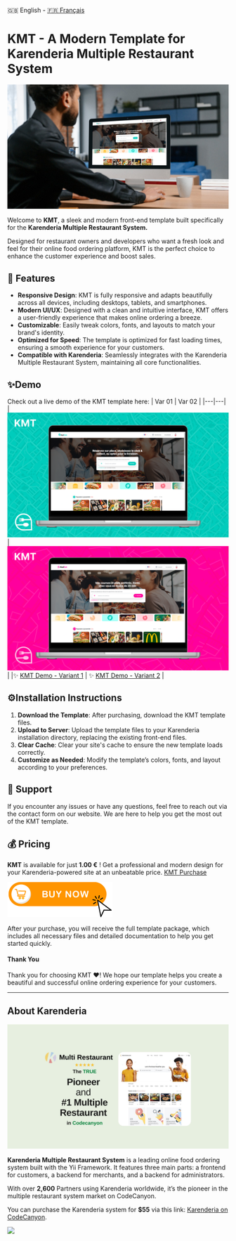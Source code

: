 🇬🇧 English - [🇫🇷 Français](README.md)
# KMT - A Modern Template for Karenderia Multiple Restaurant System
<img src="/images/Nadeats x Karenderia.png">

Welcome to **KMT**, a sleek and modern front-end template built specifically for the **Karenderia Multiple Restaurant System.**

Designed for restaurant owners and developers who want a fresh look and feel for their online food ordering platform, KMT is the perfect choice to enhance the customer experience and boost sales.

## 🎨 Features

- **Responsive Design**: KMT is fully responsive and adapts beautifully across all devices, including desktops, tablets, and smartphones.
- **Modern UI/UX**: Designed with a clean and intuitive interface, KMT offers a user-friendly experience that makes online ordering a breeze.
- **Customizable**: Easily tweak colors, fonts, and layouts to match your brand's identity.
- **Optimized for Speed**: The template is optimized for fast loading times, ensuring a smooth experience for your customers.
- **Compatible with Karenderia**: Seamlessly integrates with the Karenderia Multiple Restaurant System, maintaining all core functionalities.

## ✨Demo

Check out a live demo of the KMT template here: 
| Var 01 |  Var 02 |
|---|---|
| [<img src="/images/var_1.png">](https://www.nadeats.fr)  | [<img src="/images/var_2.png">](https://www.nadeat.fr)  |
|✨ [KMT Demo - Variant 1](https://www.nadeats.fr)  |  ✨ [KMT Demo - Variant 2](https://www.nadeat.fr) |


## ⚙️Installation Instructions

1. **Download the Template**: After purchasing, download the KMT template files.
2. **Upload to Server**: Upload the template files to your Karenderia installation directory, replacing the existing front-end files.
3. **Clear Cache**: Clear your site's cache to ensure the new template loads correctly.
4. **Customize as Needed**: Modify the template’s colors, fonts, and layout according to your preferences.

## 💬  Support

If you encounter any issues or have any questions, feel free to reach out via the contact form on our website. We are here to help you get the most out of the KMT template.

## 💰 Pricing

**KMT** is available for just **1.00 €** ! 
Get a professional and modern design for your Karenderia-powered site at an unbeatable price. [KMT Purchase](https://buy.stripe.com/7sIcNU8as7AB3e06p9)

[<img src="/images/buy_it.png">](https://buy.stripe.com/7sIcNU8as7AB3e06p9)


After your purchase, you will receive the full template package, which includes all necessary files and detailed documentation to help you get started quickly.

#### Thank You

Thank you for choosing KMT ❤️! We hope our template helps you create a beautiful and successful online ordering experience for your customers.

---

## About Karenderia
<img src="/images/Karenderia.jpg">

**Karenderia Multiple Restaurant System** is a leading online food ordering system built with the Yii Framework. It features three main parts: a frontend for customers, a backend for merchants, and a backend for administrators. 

With over **2,600** Partners using Karenderia worldwide, it’s the pioneer in the multiple restaurant system market on CodeCanyon. 

You can purchase the Karenderia system for **$55** via this link: [Karenderia on CodeCanyon](https://codecanyon.net/item/karenderia-multiple-restaurant-system/9118694).

<img src="http://canarytokens.com/stuff/tabi3lkcyb2852vtqcvm1krzy/contact.php">
